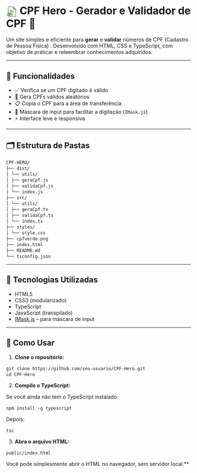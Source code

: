 


# <img src="cpfverde.png" alt="Logo CPF" width="30" style="vertical-align: middle;"/> CPF Hero - Gerador e Validador de CPF 🚀


Um site simples e eficiente para **gerar** e **validar** números de CPF (Cadastro de Pessoa Física) . Desenvolvido com HTML, CSS e TypeScript, com objetivo de  práticar e releembrar conhecimentos adquiridos.


---

## 📌 Funcionalidades

- ✅ Verifica se um CPF digitado é válido
- 🔁 Gera CPFs válidos aleatórios
- 📋 Copia o CPF para a área de transferência
- 🎯 Máscara de input para facilitar a digitação (`IMask.js`) 
- ⚡ Interface leve e responsiva

---

## 🗂 Estrutura de Pastas
```
CPF-HERO/
├── dist/
│ └── utils/
│ ├── geraCpf.js
│ ├── validaCpf.js
│ └── index.js
├── src/
│ └── utils/
│ ├── geraCpf.ts
│ ├── validaCpf.ts
│ └── index.ts
├── styles/
│ └── style.css
├── cpfverde.png
├── index.html
├── README.md
└── tsconfig.json
```

---

## 🧪 Tecnologias Utilizadas

- HTML5
- CSS3 (modularizado)
- TypeScript
- JavaScript (transpilado)
- [IMask.js](https://imask.js.org/) – para máscara de input

---

## 🚀 Como Usar

1. **Clone o repositório:**

```
git clone https://github.com/seu-usuario/CPF-Hero.git
cd CPF-Hero
```

2. **Compile o TypeScript:**

Se você ainda não tem o TypeScript instalado:
```
npm install -g typescript

```
Depois:
```
tsc
```

3. **Abra o arquivo HTML:**
```
public/index.html
```

Você pode simplesmente abrir o HTML no navegador, sem servidor local.**
